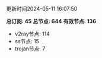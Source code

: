 更新时间2024-05-11 16:07:50

**总订阅: 45**
**总节点: 644**
**有效节点: 136**
- v2ray节点: 114
- ss节点: 15
- trojan节点: 7
